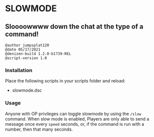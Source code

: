 # SLOWMODE
## Sloooowwww down the chat at the type of a command!

```
@author jumpsplat120
@date 05/17/2021
@denizen-build 1.2.0-b1739-REL
@script-version 1.0
```

### Installation
Place the following scripts in your scripts folder and reload:
   * slowmode.dsc

### Usage
Anyone with OP privileges can toggle slowmode by using the `/slow` command. When slow mode is enabled, Players are only able to send a message once every `speed` seconds, or, if the command is run with a number, then that many seconds.
